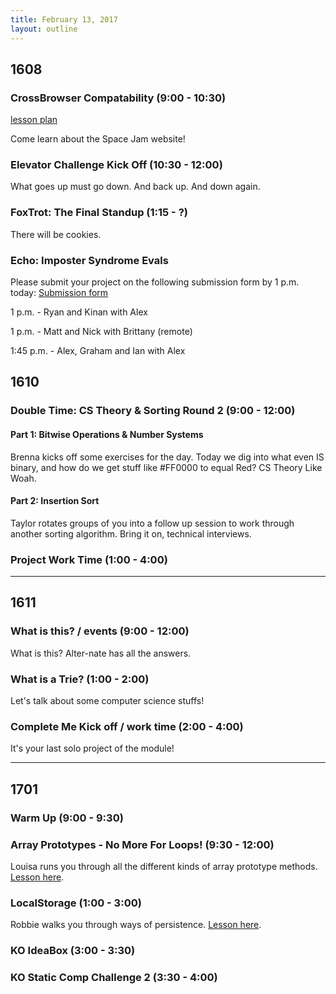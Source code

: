 ```yaml
---
title: February 13, 2017
layout: outline
---
```


## 1608

### CrossBrowser Compatability (9:00 - 10:30)

[lesson plan](http://frontend.turing.io/lessons/cross-browser-compat.html)

Come learn about the Space Jam website!

### Elevator Challenge Kick Off (10:30 - 12:00)
What goes up must go down. And back up. And down again.

### FoxTrot: The Final Standup (1:15 - ?)

There will be cookies.


### Echo: Imposter Syndrome Evals
Please submit your project on the following submission form by 1 p.m. today: [Submission form](https://github.com/turingschool/front-end-submissions-public/tree/master/1608/4-module/imposter_syndrome)

1 p.m. - Ryan and Kinan with Alex

1 p.m. - Matt and Nick with Brittany (remote)

1:45 p.m. - Alex, Graham and Ian with Alex

## 1610

### Double Time: CS Theory & Sorting Round 2 (9:00 - 12:00)

#### Part 1: Bitwise Operations & Number Systems

Brenna kicks off some exercises for the day. Today we dig into what even IS binary, and how do we get stuff like #FF0000 to equal Red? CS Theory Like Woah.

#### Part 2: Insertion Sort

Taylor rotates groups of you into a follow up session to work through another sorting algorithm. Bring it on, technical interviews.

### Project Work Time (1:00 - 4:00)

--------------------------------------------

## 1611

### What is this? / events (9:00 - 12:00)

What is this? Alter-nate has all the answers.

### What is a Trie? (1:00 - 2:00)

Let's talk about some computer science stuffs!

### Complete Me Kick off / work time (2:00 - 4:00)

It's your last solo project of the module!

--------------------------------------------

## 1701

### Warm Up (9:00 - 9:30)

### Array Prototypes - No More For Loops! (9:30 - 12:00)

Louisa runs you through all the different kinds of array prototype methods. [Lesson here](http://frontend.turing.io/lessons/array-prototype-methods-intro).

### LocalStorage (1:00 - 3:00)

Robbie walks you through ways of persistence. [Lesson here](http://frontend.turing.io/lessons/json-and-localstorage.html).

### KO IdeaBox (3:00 - 3:30)

### KO Static Comp Challenge 2 (3:30 - 4:00)
